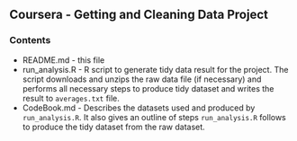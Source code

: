 ## Coursera - Getting and Cleaning Data Project

### Contents
* README.md - this file
* run_analysis.R - R script to generate tidy data result for the project. The script downloads and unzips the raw data file (if necessary) and performs all necessary steps to produce tidy dataset and writes the result to `averages.txt` file.
* CodeBook.md - Describes the datasets used and produced by `run_analysis.R`. It also gives an outline of steps `run_analysis.R` follows to produce the tidy dataset from the raw dataset.
